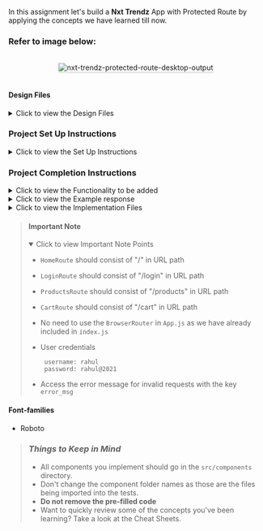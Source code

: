 In this assignment let's build a **Nxt Trendz** App with Protected Route by
applying the concepts we have learned till now.

### Refer to image below:

<br/>
<div style="text-align: center;">
    <img src="https://assets.ccbp.in/frontend/content/react-js/nxt-trendz-protected-route-output.gif" alt="nxt-trendz-protected-route-desktop-output" style="max-width:90%;box-shadow:0 2.8px 2.2px rgba(0, 0, 0, 0.12)">
</div>
<br/>

#### Design Files

<details close>
<summary>Click to view the Design Files</summary>

- [Extra Small (Size < 576px), Small (Size >= 576px), and Medium (Size >= 768px) - Login](https://assets.ccbp.in/frontend/content/react-js/nxt-trendz-authentication-sm-login-output-v2.png)
- [Extra Small (Size < 576px), Small (Size >= 576px), and Medium (Size >= 768px) - Login Error](https://assets.ccbp.in/frontend/content/react-js/nxt-trendz-authentication-sm-login-error-output-v2.png)
- [Extra Small (Size < 576px) and Small (Size >= 576px) - Home](https://assets.ccbp.in/frontend/content/react-js/nxt-trendz-authorisation-sm-home-output.png)
- [Extra Small (Size < 576px) and Small (Size >= 576px) - Products](https://assets.ccbp.in/frontend/content/react-js/nxt-trendz-authorisation-sm-products-output.png)
- [Extra Small (Size < 576px) and Small (Size >= 576px) - Cart](https://assets.ccbp.in/frontend/content/react-js/nxt-trendz-authorisation-sm-cart-output.png)

- [Large (Size >= 992px) and Extra Large (Size >= 1200px) - Login](https://assets.ccbp.in/frontend/content/react-js/nxt-trendz-authentication-lg-login-output.png)
- [Medium (Size >= 768px), Large (Size >= 992px) and Extra Large (Size >= 1200px) - Home](https://assets.ccbp.in/frontend/content/react-js/nxt-trendz-protected-route-lg-home-output.png)
- [Medium (Size >= 768px), Large (Size >= 992px) and Extra Large (Size >= 1200px) - Products](https://assets.ccbp.in/frontend/content/react-js/nxt-trendz-protected-route-lg-products-output.png)
- [Medium (Size >= 768px), Large (Size >= 992px) and Extra Large (Size >= 1200px) - Cart](https://assets.ccbp.in/frontend/content/react-js/nxt-trendz-protected-route-lg-cart-output.png)
- [Medium (Size >= 768px), Large (Size >= 992px) and Extra Large (Size >= 1200px) - Not Found](https://assets.ccbp.in/frontend/content/react-js/nxt-trendz-authentication-lg-not-found-output.png)

</details>

### Project Set Up Instructions

<details close>
<summary>Click to view the Set Up Instructions</summary>

- Download dependencies by running `npm install`
- Start up the app using `npm start`

</details>

### Project Completion Instructions

<details close>
<summary>Click to view the Functionality to be added</summary>

#### Add Functionality

The app must have the following functionalities

- When an unauthenticated user tries to access the `HomeRoute`, `ProductsRoute`
  or `CartRoute` then the page should be redirected to the `LoginRoute` using
  the protected route.
- When an authenticated user tries to access the `HomeRoute`, `ProductsRoute` or
  `CartRoute` then the page should be navigated to the respective route using
  the protected route.

</details>

<details close>
<summary>Click to view the Example response</summary>

- Success response from the URL `https://apis.ccbp.in/login` will be

```json
{
  "jwt_token": "eyJhbGciOiJIUzI1NiIsInR5cCI6IkpXVCJ9.eyJ1c2VybmFtZSI6InJhaHVsIiwicm9sZSI6IlBSSU1FX1VTRVIiLCJpYXQiOjE2MTk2Mjg2MTN9.nZDlFsnSWArLKKeF0QbmdVfLgzUbx1BGJsqa2kc_21Y"
}
```

- Failure response from the URL `https://apis.ccbp.in/login` for an invalid
  username will be

```json
{
  "status_code": 404,
  "error_msg": "Username is not found"
}
```

</details>

<details close>
<summary>Click to view the Implementation Files</summary>

- Your task is to complete the implementation of

  - `src/App.js`
  - `src/components/ProtectedRoute/index.js`

</details>

> #### Important Note
>
> <details open>
> <summary>Click to view Important Note Points</summary>
>
> - `HomeRoute` should consist of "/" in URL path
> - `LoginRoute` should consist of "/login" in URL path
> - `ProductsRoute` should consist of "/products" in URL path
> - `CartRoute` should consist of "/cart" in URL path
> - No need to use the `BrowserRouter` in `App.js` as we have already included
>   in `index.js`
>
> - User credentials
>
>   ```
>    username: rahul
>    password: rahul@2021
>   ```
>
> - Access the error message for invalid requests with the key `error_msg`
> </details>

#### Font-families

- Roboto

> ### _Things to Keep in Mind_
>
> - All components you implement should go in the `src/components` directory.
> - Don't change the component folder names as those are the files being
>   imported into the tests.
> - **Do not remove the pre-filled code**
> - Want to quickly review some of the concepts you’ve been learning? Take a
>   look at the Cheat Sheets.
